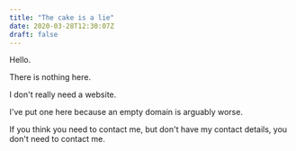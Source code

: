 ```yaml
---
title: "The cake is a lie"
date: 2020-03-28T12:30:07Z
draft: false
---
```

Hello.

There is nothing here.

I don't really need a website.

I've put one here because an empty domain is arguably worse.

If you think you need to contact me, but don't have my contact details, you don't need to contact me.
